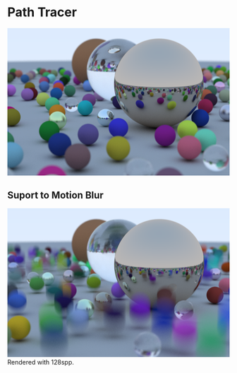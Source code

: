 # Path Tracer

![pt](images/pt.png "Path Tracer")

## Suport to Motion Blur

![pt-motion](images/pt-motion.png "Path Tracer")
Rendered with 128spp.

